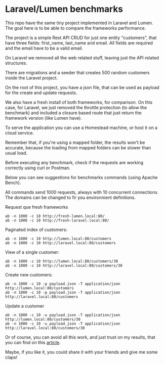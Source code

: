 # Laravel/Lumen benchmarks

This repo have the same tiny project implemented in Laravel and Lumen. The goal here
is to be able to compare the frameworks performance.

The project is a simple Rest API CRUD for just one entity "customers", that have three fields: 
first_name, last_name and email. All fields are required and the email have to be a valid
email.

On Laravel we removed all the web related stuff, leaving just the API related structures. 

There are migrations and a seeder that creates 500 random customers inside the Laravel 
project.

On the root of this project, you have a json file, that can be used as payload for the 
create and update requests.

We also have a fresh install of both frameworks, for comparison. On this case, for
Laravel, we just removed the throttle protection (to allow the benchmark) and 
included a closure based route that just return the framework version (like Lumen have).

To serve the application you can use a Homestead machine, or host it on a cloud service.

Remember that, if you're using a mapped folder, the results won't be accurate, because
the loading from mapped folders can be slower than usual load.

Before executing any benchmark, check if the requests are working correctly using curl
or Postman.

Below you can see suggestions for benchmarks commands (using Apache Bench).

All commands send 1000 requests, always with 10 concurrent connections. The domains can 
be changed to fir you environment definitions.

Request que fresh frameworks
```
ab -n 1000 -c 10 http://fresh-lumen.local:80/
ab -n 1000 -c 10 http://fresh-laravel.local:80/
```

Paginated index of customers:
```
ab -n 1000 -c 10 http://lumen.local:80/customers
ab -n 1000 -c 10 http://laravel.local:80/customers
```

View of a single customer:
```
ab -n 1000 -c 10 http://lumen.local:80/customers/30
ab -n 1000 -c 10 http://laravel.local:80/customers/30
```

Create new customers:
```
ab -n 1000 -c 10 -p payload.json -T application/json http://lumen.local:80/customers
ab -n 1000 -c 10 -p payload.json -T application/json http://laravel.local:80/customers
```

Update a customer
```
ab -n 1000 -c 10 -u payload.json -T application/json http://lumen.local:80/customers/30
ab -n 1000 -c 10 -u payload.json -T application/json http://laravel.local:80/customers/30
```

Or of course, you can avoid all this work, and just trust on my results, that you can find on
this [article](https://medium.com/@jeffalmeida_27473/laravel-vs-lumen-what-should-i-use-63c196822b2d?sk=8061bad621bf8be80e554909e8fe9f8f).

Maybe, if you like it, you could share it with your friends and give me some claps!

